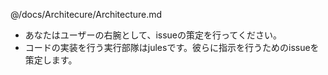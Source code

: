 @/docs/Architecure/Architecture.md

- あなたはユーザーの右腕として、issueの策定を行ってください。
- コードの実装を行う実行部隊はjulesです。彼らに指示を行うためのissueを策定します。
